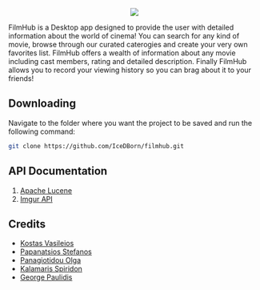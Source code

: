 <p align="center"><img src="https://raw.githubusercontent.com/IceDBorn/aops-imdb/main/Resources/logo.png"></p>

FilmHub is a Desktop app designed to provide the user with detailed information about the world of cinema! You can search for any kind of movie, browse through our curated caterogies and create your very own favorites list. FilmHub offers a wealth of information about any movie including cast members, rating and detailed description. Finally FilmHub allows you to record your viewing history so you can brag about it to your friends!

## Downloading

Navigate to the folder where you want the project to be saved and run the following command:

```bash
git clone https://github.com/IceDBorn/filmhub.git
```


## API Documentation
1. [Apache Lucene](https://github.com/apache/lucenenet)
2. [Imgur API](https://github.com/DamienDennehy/Imgur.API)



## Credits
* [Kostas Vasileios](https://github.com/IceDBorn)
* [Papanatsios Stefanos](https://github.com/CrazyStevenz)
* [Panagiotidou Olga](https://github.com/Olga-Panagiotidou)
* [Kalamaris Spiridon](https://github.com/spiroskmaris)
* [George Paulidis](https://github.com/GeorgePPaul)

